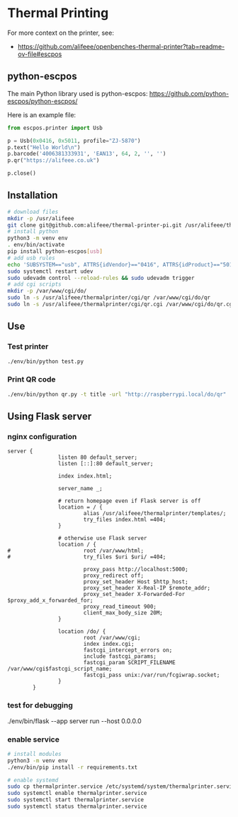 # Thermal Printing

For more context on the printer, see:

- <https://github.com/alifeee/openbenches-thermal-printer?tab=readme-ov-file#escpos>

## python-escpos

The main Python library used is python-escpos: <https://github.com/python-escpos/python-escpos/>

Here is an example file:

```python
from escpos.printer import Usb

p = Usb(0x0416, 0x5011, profile="ZJ-5870")
p.text("Hello World\n")
p.barcode('4006381333931', 'EAN13', 64, 2, '', '')
p.qr("https://alifeee.co.uk")

p.close()
```

## Installation

```bash
# download files
mkdir -p /usr/alifeee
git clone git@github.com:alifeee/thermal-printer-pi.git /usr/alifeee/thermalprinter
# install python
python3 -m venv env
. env/bin/activate
pip install python-escpos[usb]
# add usb rules
echo 'SUBSYSTEM=="usb", ATTRS{idVendor}=="0416", ATTRS{idProduct}=="5011", MODE="0666", GROUP="dialout"' > /etc/udev/rules.d/99-escpos.rules
sudo systemctl restart udev
sudo udevadm control --reload-rules && sudo udevadm trigger
# add cgi scripts
mkdir -p /var/www/cgi/do/
sudo ln -s /usr/alifeee/thermalprinter/cgi/qr /var/www/cgi/do/qr
sudo ln -s /usr/alifeee/thermalprinter/cgi/qr.cgi /var/www/cgi/do/qr.cgi
```

## Use

### Test printer

```bash
./env/bin/python test.py
```

### Print QR code

```bash
./env/bin/python qr.py -t title -url "http://raspberrypi.local/do/qr"
```

## Using Flask server

### nginx configuration

```nginx
server {
                listen 80 default_server;
                listen [::]:80 default_server;

                index index.html;

                server_name _;

                # return homepage even if Flask server is off
                location = / {
                        alias /usr/alifeee/thermalprinter/templates/;
                        try_files index.html =404;
                }

                # otherwise use Flask server
                location / {
#                       root /var/www/html;
#                       try_files $uri $uri/ =404;

                        proxy_pass http://localhost:5000;
                        proxy_redirect off;
                        proxy_set_header Host $http_host;
                        proxy_set_header X-Real-IP $remote_addr;
                        proxy_set_header X-Forwarded-For $proxy_add_x_forwarded_for;
                        proxy_read_timeout 900;
                        client_max_body_size 20M;
                }

                location /do/ {
                        root /var/www/cgi;
                        index index.cgi;
                        fastcgi_intercept_errors on;
                        include fastcgi_params;
                        fastcgi_param SCRIPT_FILENAME /var/www/cgi$fastcgi_script_name;
                        fastcgi_pass unix:/var/run/fcgiwrap.socket;
                }
        }
```

### test for debugging

./env/bin/flask --app server run --host 0.0.0.0

### enable service

```bash
# install modules
python3 -m venv env
./env/bin/pip install -r requirements.txt

# enable systemd
sudo cp thermalprinter.service /etc/systemd/system/thermalprinter.service
sudo systemctl enable thermalprinter.service
sudo systemctl start thermalprinter.service
sudo systemctl status thermalprinter.service
```

